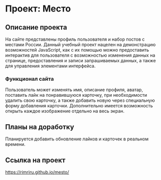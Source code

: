 # Проект: Место

## Описание проекта
  На сайте представлены профиль пользователя и набор постов с местами России. Данный учебный проект нацелен на демонстрацию возможностей JavaScript, как с их помощью можно предоставить интерактив для пользователя с возможностью изменения данных на странице, предоставления и записи запрашиваемых данных, а также для управления элементами интерфейса.

### Функционал сайта
  Пользователь может изменять имя, описание профиля, аватар, поставить лайк на понравившуюся карточку, при необходимости удалить свою карточку, а также добавить новую через специальную форму добавления карточки. Дополнительно имеется возможность открыть каждое изображение отдельно на весь экран.

## Планы на доработку
  Планируется добавить обновление лайков и карточек в реальном времени.

## Ccылка на проект
  https://rimriru.github.io/mesto/
